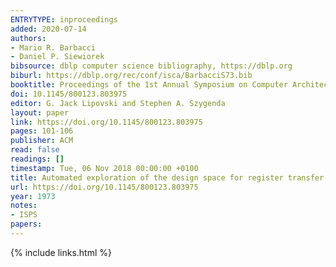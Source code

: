```yaml
---
ENTRYTYPE: inproceedings
added: 2020-07-14
authors:
- Mario R. Barbacci
- Daniel P. Siewiorek
bibsource: dblp computer science bibliography, https://dblp.org
biburl: https://dblp.org/rec/conf/isca/BarbacciS73.bib
booktitle: Proceedings of the 1st Annual Symposium on Computer Architecture, Gainesville, FL, USA, December 1973
doi: 10.1145/800123.803975
editor: G. Jack Lipovski and Stephen A. Szygenda
layout: paper
link: https://doi.org/10.1145/800123.803975
pages: 101-106
publisher: ACM
read: false
readings: []
timestamp: Tue, 06 Nov 2018 00:00:00 +0100
title: Automated exploration of the design space for register transfer (RT) systems
url: https://doi.org/10.1145/800123.803975
year: 1973
notes:
- ISPS
papers:
---
```

{% include links.html %}
